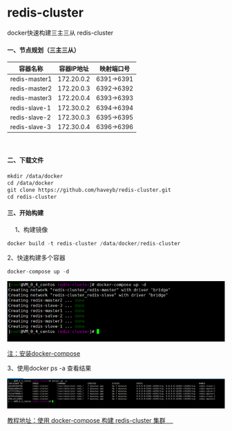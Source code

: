 # redis-cluster
docker快速构建三主三从 redis-cluster

#### 一、节点规划（三主三从）

| 容器名称  |  容器IP地址 | 映射端口号  |
| ------------ | ------------ | ------------ |
| redis-master1  | 172.20.0.2  | 6391->6391  |
| redis-master2  | 172.20.0.3  | 6392->6392  |
| redis-master3  | 172.20.0.4  | 6393->6393  |
| redis-slave-1  | 172.30.0.2  | 6394->6394  |
| redis-slave-2  | 172.30.0.3  | 6395->6395  |
| redis-slave-3  | 172.30.0.4  | 6396->6396  |

　　
#### 二、下载文件
```
mkdir /data/docker
cd /data/docker
git clone https://github.com/haveyb/redis-cluster.git
cd redis-cluster
```

#### 三、开始构建
　
1、构建镜像

```php
docker build -t redis-cluster /data/docker/redis-cluster
```

2、快速构建多个容器

```php
docker-compose up -d 
```
![](./example.png)

[注：安装docker-compose](https://www.haveyb.com/article/239 "安装docker-compose")


3、使用docker ps -a 查看结果

![](./second.png)

[教程地址：使用 docker-compose 构建 redis-cluster 集群 　](https://www.haveyb.com/article/237 "使用 docker-compose 构建 redis-cluster 集群 　")

